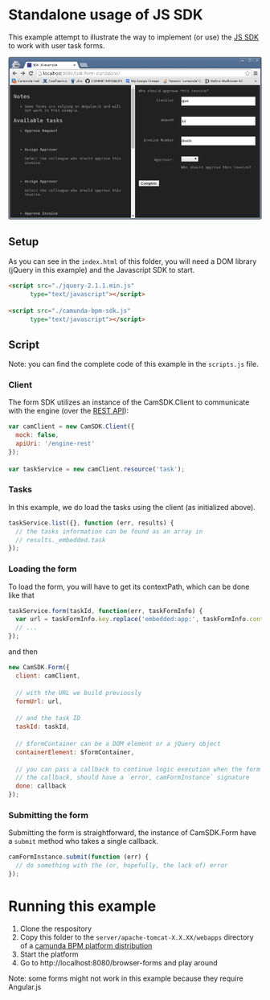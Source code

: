 # Standalone usage of JS SDK

This example attempt to illustrate the way to implement (or use) the [JS SDK](https://github.com/camunda/camunda-bpm-sdk-js) to work with user task forms.

![SDK JS standalone usage](screenshot.png)

## Setup

As you can see in the `index.html` of this folder, you will need a DOM library (jQuery in this example) and the Javascript SDK to start.

```html
<script src="./jquery-2.1.1.min.js"
      type="text/javascript"></script>

<script src="./camunda-bpm-sdk.js"
      type="text/javascript"></script>
```

## Script

Note: you can find the complete code of this example in the `scripts.js` file.

### Client

The form SDK utilizes an instance of the CamSDK.Client to communicate with the engine (over the [REST API](http://docs.camunda.org/latest/api-references/rest/)):

```js
var camClient = new CamSDK.Client({
  mock: false,
  apiUri: '/engine-rest'
});

var taskService = new camClient.resource('task');
```

### Tasks

In this example, we do load the tasks using the client (as initialized above).

```js
taskService.list({}, function (err, results) {
  // the tasks information can be found as an array in
  // results._embedded.task
});
```

### Loading the form

To load the form, you will have to get its contextPath, which can be done like that

```js
taskService.form(taskId, function(err, taskFormInfo) {
  var url = taskFormInfo.key.replace('embedded:app:', taskFormInfo.contextPath + '/');
  // ...
});
```

and then

```js
new CamSDK.Form({
  client: camClient,
  
  // with the URL we build previously
  formUrl: url,
  
  // and the task ID
  taskId: taskId,
  
  // $formContainer can be a DOM element or a jQuery object
  containerElement: $formContainer,

  // you can pass a callback to continue logic execution when the form is ready
  // the callback, should have a `error, camFormInstance` signature
  done: callback
});
```

### Submitting the form

Submitting the form is straightforward, the instance of CamSDK.Form have a `submit` method who takes a single callback.

```js
camFormInstance.submit(function (err) {
  // do something with the (or, hopefully, the lack of) error
});
```


# Running this example

1. Clone the respository
2. Copy this folder to the `server/apache-tomcat-X.X.XX/webapps` directory of a [camunda BPM platform distribution](http://camunda.org/download/)
3. Start the platform
4. Go to http://localhost:8080/browser-forms and play around

Note: some forms might not work in this example because they require Angular.js

